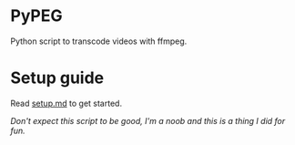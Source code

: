 # PyPEG
Python script to transcode videos with ffmpeg.

# Setup guide
Read [setup.md](https://github.com/LeddaZ/PyPEG/blob/master/setup.md) to get started.

_Don't expect this script to be good, I'm a noob and this is a thing I did for fun._
